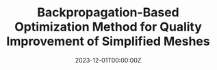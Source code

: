 ---
title: Backpropagation-Based Optimization Method for Quality Improvement of Simplified Meshes
authors:
- Dong-won Jeong
- admin
- Soon-jo Kwon
- Hyung-ki Kim
date: "2023-12-01T00:00:00Z"

url_pdf: papers/[06 398-407] 44 김형기.pdf
---